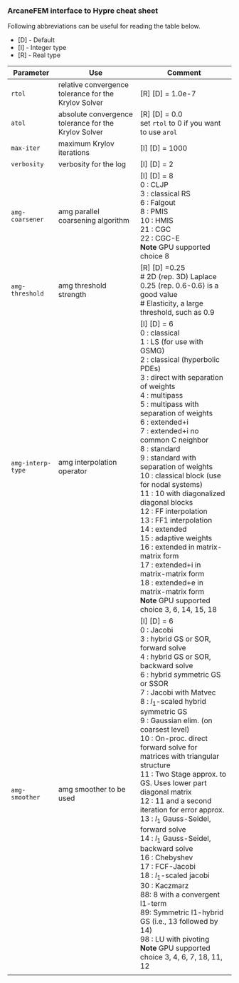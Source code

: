 ### ArcaneFEM interface to Hypre cheat  sheet ###

Following abbreviations can be useful for reading the table below.

- [D] - Default
- [I] - Integer type
- [R] - Real type

| Parameter         | Use                                                  | Comment                                                      |
| ----------------- | ---------------------------------------------------- | ------------------------------------------------------------ |
| `rtol`            | relative convergence tolerance for the Krylov Solver | [R] [D] = 1.0e-7                                             |
| `atol`            | absolute convergence tolerance for the Krylov Solver | [R] [D]  = 0.0<br />set `rtol` to 0 if you want to use `arol` |
| `max-iter`        | maximum Krylov iterations                            | [I] [D] = 1000                                               |
| `verbosity`       | verbosity for the log                                | [I] [D] = 2                                                  |
| `amg-coarsener`   | amg parallel coarsening algorithm                    | [I] [D] = 8<br />0   : CLJP <br />3   : classical RS <br />6   : Falgout  <br />8   : PMIS<br />10 : HMIS<br />21 : CGC   <br />22 : CGC-E<br />**Note** GPU supported choice 8 |
| `amg-threshold`   | amg threshold strength                               | [R] [D] =0.25 <br /># 2D (rep. 3D) Laplace  0.25 (rep. 0.6-0.6) is a good value<br /># Elasticity, a large threshold, such as 0.9 |
| `amg-interp-type` | amg interpolation operator                           | [I] [D] = 6<br />0   : classical <br />1   : LS  (for use with GSMG) <br />2   : classical (hyperbolic PDEs)<br />3   : direct with separation of weights <br />4   : multipass<br />5   : multipass with separation of weights<br />6   : extended+i<br />7   : extended+i no common C neighbor<br />8   : standard <br />9   : standard with separation of weights<br />10 : classical block (use for nodal systems)<br />11  : 10 with diagonalized diagonal blocks  <br />12  : FF interpolation<br />13  : FF1 interpolation<br />14  : extended<br />15  : adaptive weights<br />16  : extended  in matrix-matrix form<br />17  : extended+i in matrix-matrix form<br />18  : extended+e in matrix-matrix form<br />**Note** GPU supported choice 3, 6, 14, 15, 18 |
| `amg-smoother`    | amg smoother to be used                              | [I] [D] = 6<br />0 : Jacobi<br/>3 : hybrid GS or SOR, forward solve<br/>4 : hybrid GS or SOR, backward solve<br/>6 : hybrid symmetric GS or SSOR<br/>7 : Jacobi with Matvec<br />8 : $l_1$-scaled hybrid symmetric GS<br/>9 : Gaussian elim. (on coarsest level)<br/>10 : On-proc. direct forward solve for matrices with triangular structure<br/>11 : Two Stage approx. to GS. Uses lower part diagonal matrix<br/>12 : 11 and a second iteration for error approx.<br/>13 : $l_1$ Gauss-Seidel, forward solve<br/>14 : $l_1$ Gauss-Seidel, backward solve<br/>16 : Chebyshev<br/>17 : FCF-Jacobi<br/>18 : $l_1$-scaled jacobi<br/>30 : Kaczmarz<br/>88: 8 with a convergent l1-term<br/>89: Symmetric l1-hybrid GS (i.e., 13 followed by 14)<br/>98 : LU with pivoting<br />**Note** GPU supported choice 3, 4, 6, 7, 18, 11, 12 |
|                   |                                                      |                                                              |

